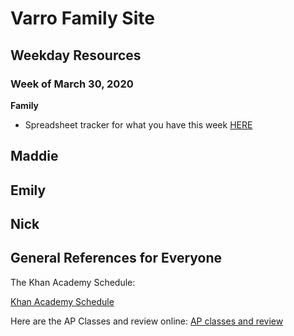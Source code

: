 # Varro Family Site

## Weekday Resources

### Week of March 30, 2020

**Family**
- Spreadsheet tracker for what you have this week [HERE](https://docs.google.com/spreadsheets/d/1NsCBfhyiy75Zk3xrybQtmVKeiBxWcpPp5addr93hk_Y/edit?usp=sharing)

**Maddie** 
- 

**Emily**
- 

**Nick**
- 

## General References for Everyone

The Khan Academy Schedule:

[Khan Academy Schedule](https://docs.google.com/document/d/e/2PACX-1vSZhOdEPAWjUQpqDkVAlJrFwxxZ9Sa6zGOq0CNRms6Z7DZNq-tQWS3OhuVCUbh_-P-WmksHAzbsrk9d/pub)

Here are the AP Classes and review online:
[AP classes and review](https://www.youtube.com/user/advancedplacement)
